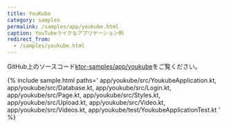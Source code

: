 ```yaml
---
title: YouKube
category: samples
permalink: /samples/app/youkube.html
caption: YouTubeライクなアプリケーション例
redirect_from:
  - /samples/youkube.html
---
```


GitHub上のソースコード[ktor-samples/app/youkube](https://github.com/ktorio/ktor-samples/tree/master/app/youkube)をご覧ください。

{% include sample.html paths='
    app/youkube/src/YoukubeApplication.kt,
    app/youkube/src/Database.kt,
    app/youkube/src/Login.kt,
    app/youkube/src/Page.kt,
    app/youkube/src/Styles.kt,
    app/youkube/src/Upload.kt,
    app/youkube/src/Video.kt,
    app/youkube/src/Videos.kt,
    app/youkube/test/YoukubeApplicationTest.kt
' %}
